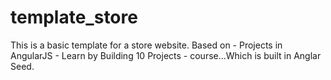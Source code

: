 # template_store
This is a basic template for a store website. Based on - Projects in AngularJS - Learn by Building 10 Projects - course...Which is built in Anglar Seed.
